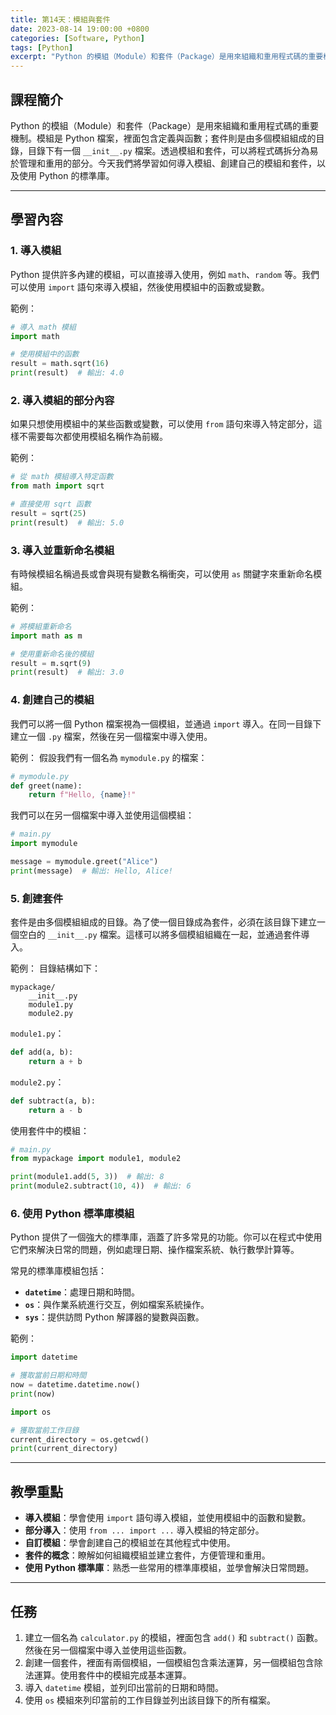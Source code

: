 ```yaml
---
title: 第14天：模組與套件
date: 2023-08-14 19:00:00 +0800
categories: [Software, Python]
tags: [Python] 
excerpt: "Python 的模組（Module）和套件（Package）是用來組織和重用程式碼的重要機制。模組是 Python 檔案，裡面包含定義與函數；套件則是由多個模組組成的目錄，目錄下有一個 `__init__.py` 檔案。透過模組和套件，可以將程式碼拆分為易於管理和重用的部分。今天我們將學習如何導入模組、創建自己的模組和套件，以及使用 Python 的標準庫"
---
```


## 課程簡介
Python 的模組（Module）和套件（Package）是用來組織和重用程式碼的重要機制。模組是 Python 檔案，裡面包含定義與函數；套件則是由多個模組組成的目錄，目錄下有一個 `__init__.py` 檔案。透過模組和套件，可以將程式碼拆分為易於管理和重用的部分。今天我們將學習如何導入模組、創建自己的模組和套件，以及使用 Python 的標準庫。

---

## 學習內容

### 1. 導入模組

Python 提供許多內建的模組，可以直接導入使用，例如 `math`、`random` 等。我們可以使用 `import` 語句來導入模組，然後使用模組中的函數或變數。

範例：
```python
# 導入 math 模組
import math

# 使用模組中的函數
result = math.sqrt(16)
print(result)  # 輸出: 4.0
```

### 2. 導入模組的部分內容

如果只想使用模組中的某些函數或變數，可以使用 `from` 語句來導入特定部分，這樣不需要每次都使用模組名稱作為前綴。

範例：
```python
# 從 math 模組導入特定函數
from math import sqrt

# 直接使用 sqrt 函數
result = sqrt(25)
print(result)  # 輸出: 5.0
```

### 3. 導入並重新命名模組

有時候模組名稱過長或會與現有變數名稱衝突，可以使用 `as` 關鍵字來重新命名模組。

範例：
```python
# 將模組重新命名
import math as m

# 使用重新命名後的模組
result = m.sqrt(9)
print(result)  # 輸出: 3.0
```

### 4. 創建自己的模組

我們可以將一個 Python 檔案視為一個模組，並通過 `import` 導入。在同一目錄下建立一個 `.py` 檔案，然後在另一個檔案中導入使用。

範例：
假設我們有一個名為 `mymodule.py` 的檔案：
```python
# mymodule.py
def greet(name):
    return f"Hello, {name}!"
```

我們可以在另一個檔案中導入並使用這個模組：
```python
# main.py
import mymodule

message = mymodule.greet("Alice")
print(message)  # 輸出: Hello, Alice!
```

### 5. 創建套件

套件是由多個模組組成的目錄。為了使一個目錄成為套件，必須在該目錄下建立一個空白的 `__init__.py` 檔案。這樣可以將多個模組組織在一起，並通過套件導入。

範例：
目錄結構如下：
```
mypackage/
    __init__.py
    module1.py
    module2.py
```

`module1.py`：
```python
def add(a, b):
    return a + b
```

`module2.py`：
```python
def subtract(a, b):
    return a - b
```

使用套件中的模組：
```python
# main.py
from mypackage import module1, module2

print(module1.add(5, 3))  # 輸出: 8
print(module2.subtract(10, 4))  # 輸出: 6
```

### 6. 使用 Python 標準庫模組

Python 提供了一個強大的標準庫，涵蓋了許多常見的功能。你可以在程式中使用它們來解決日常的問題，例如處理日期、操作檔案系統、執行數學計算等。

常見的標準庫模組包括：
- **`datetime`**：處理日期和時間。
- **`os`**：與作業系統進行交互，例如檔案系統操作。
- **`sys`**：提供訪問 Python 解譯器的變數與函數。

範例：
```python
import datetime

# 獲取當前日期和時間
now = datetime.datetime.now()
print(now)

import os

# 獲取當前工作目錄
current_directory = os.getcwd()
print(current_directory)
```

---

## 教學重點
- **導入模組**：學會使用 `import` 語句導入模組，並使用模組中的函數和變數。
- **部分導入**：使用 `from ... import ...` 導入模組的特定部分。
- **自訂模組**：學會創建自己的模組並在其他程式中使用。
- **套件的概念**：瞭解如何組織模組並建立套件，方便管理和重用。
- **使用 Python 標準庫**：熟悉一些常用的標準庫模組，並學會解決日常問題。

---

## 任務
1. 建立一個名為 `calculator.py` 的模組，裡面包含 `add()` 和 `subtract()` 函數。然後在另一個檔案中導入並使用這些函數。
2. 創建一個套件，裡面有兩個模組，一個模組包含乘法運算，另一個模組包含除法運算。使用套件中的模組完成基本運算。
3. 導入 `datetime` 模組，並列印出當前的日期和時間。
4. 使用 `os` 模組來列印當前的工作目錄並列出該目錄下的所有檔案。
